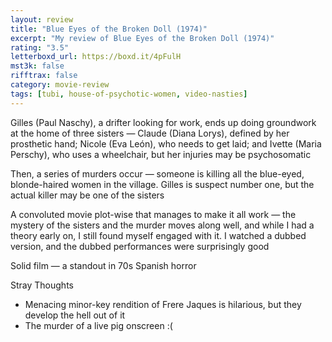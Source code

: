 ```yaml
---
layout: review
title: "Blue Eyes of the Broken Doll (1974)"
excerpt: "My review of Blue Eyes of the Broken Doll (1974)"
rating: "3.5"
letterboxd_url: https://boxd.it/4pFulH
mst3k: false
rifftrax: false
category: movie-review
tags: [tubi, house-of-psychotic-women, video-nasties]
---
```


Gilles (Paul Naschy), a drifter looking for work, ends up doing groundwork at the home of three sisters — Claude (Diana Lorys), defined by her prosthetic hand; Nicole (Eva León), who needs to get laid; and Ivette (Maria Perschy), who uses a wheelchair, but her injuries may be psychosomatic

Then, a series of murders occur — someone is killing all the blue-eyed, blonde-haired women in the village. Gilles is suspect number one, but the actual killer may be one of the sisters

A convoluted movie plot-wise that manages to make it all work — the mystery of the sisters and the murder moves along well, and while I had a theory early on, I still found myself engaged with it. I watched a dubbed version, and the dubbed performances were surprisingly good

Solid film — a standout in 70s Spanish horror

Stray Thoughts

- Menacing minor-key rendition of Frere Jaques is hilarious, but they develop the hell out of it
- The murder of a live pig onscreen :(
